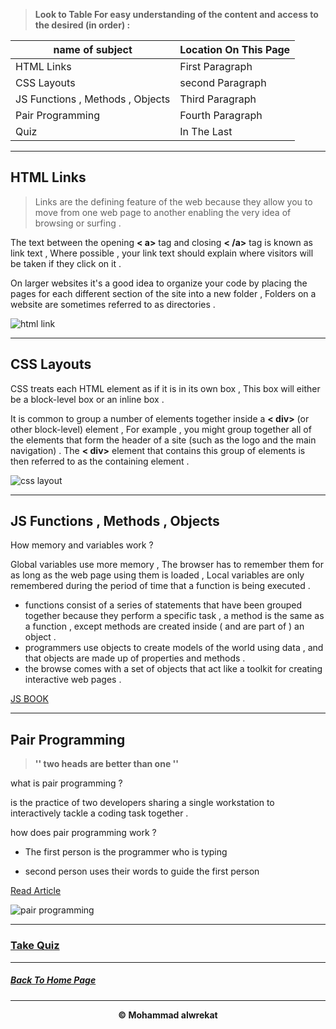 > **Look to Table For easy understanding of the content and access to the desired (in order) :**

|name of subject      | Location On This Page|
|---------------------|---------------------|
|HTML Links |First Paragraph|
|CSS Layouts |second Paragraph|
|JS Functions , Methods , Objects|Third Paragraph|
|Pair Programming|Fourth Paragraph|
|Quiz|In The Last|

---
## HTML Links
> Links are the defining feature of the web because they allow you to move from one web page to another  enabling the very idea of browsing or surfing .


The text between the opening **< a>** tag and closing **< /a>** tag is known as link text , Where possible , your link text should explain where visitors will be taken if they click on it .


On larger websites it's a good idea to organize your code by placing the pages for each different section of the site into a new folder , Folders on a website are sometimes referred to as directories .

![html link](https://data-flair.training/blogs/wp-content/uploads/sites/2/2020/06/Links-in-HTML.jpg)

---
## CSS Layouts
CSS treats each HTML element as if it is in its own box , This box will either be a block-level box or an inline box .

It is common to group a number of elements together inside a **< div>** (or other block-level) element , For example , you might group together all of the elements that form the header of a site (such as the logo and the main navigation) . The **< div>** element that contains this group of elements is then referred to as the containing element .


![css layout](https://encrypted-tbn0.gstatic.com/images?q=tbn:ANd9GcRXRB1V8jjHwbAm1hhqMS0N9pFf-XiVEPWp-A&usqp=CAU)

---
## JS Functions , Methods , Objects
How memory and variables work ?

Global variables use more memory , The browser has to remember them for as long as the web page using them is loaded , Local variables are only remembered during the period of time that a function is being executed .

* functions consist of a series of statements that have been grouped together because they perform a specific task , a method is the same as a function , except methods are created inside ( and are part of ) an object .
* programmers use objects to create models of the world using data ,  and that objects are made up of properties and methods .
* the browse comes with a set of objects that act like a toolkit for creating interactive web pages .

[JS BOOK](https://www.goodreads.com/book/show/16219704-javascript-and-jquery)

---
## Pair Programming
> **'' two heads are better than one ''**

what is pair programming ?

is the practice of two developers sharing a single workstation to interactively tackle a coding task together .

how does pair programming work ?

* The first person is the programmer who is typing 

* second person uses their words to guide the first person

[Read Article](https://www.codefellows.org/blog/6-reasons-for-pair-programming/)

![pair programming](https://miro.medium.com/max/1140/1*v4q4iD3dQHgferJNNjmvag.jpeg)

---
### [Take Quiz](https://mhmadwrekat.github.io/reading-notes/quizclass04)

---
##### [Back To Home Page](https://mhmadwrekat.github.io/reading-notes)


---
<b>
<p align="center">
© Mohammad alwrekat
</p>